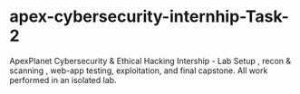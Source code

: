 # apex-cybersecurity-internhip-Task-2
ApexPlanet Cybersecurity &amp; Ethical Hacking Intership - Lab Setup , recon &amp; scanning , web-app testing, exploitation, and final capstone. All work performed in an isolated lab.
